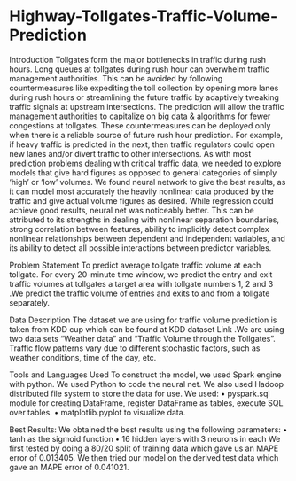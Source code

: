 # Highway-Tollgates-Traffic-Volume-Prediction
Introduction
Tollgates form the major bottlenecks in traffic during rush hours. Long queues at tollgates during rush hour can overwhelm traffic management authorities.  This can be avoided by following countermeasures like expediting the toll collection by opening more lanes during rush hours or streamlining the future traffic by adaptively tweaking traffic signals at upstream intersections. The prediction will allow the traffic management authorities to capitalize on big data & algorithms for fewer congestions at tollgates. These countermeasures can be deployed only when there is a reliable source of future rush hour prediction. For example, if heavy traffic is predicted in the next, then traffic regulators could open new lanes and/or divert traffic to other intersections. 
As with most prediction problems dealing with critical traffic data, we needed to explore models that give hard figures as opposed to general categories of simply ‘high’ or ‘low’ volumes. We found neural network to give the best results, as it can model most accurately the heavily nonlinear data produced by the traffic and give actual volume figures as desired. While regression could achieve good results, neural net was noticeably better. This can be attributed to its strengths in dealing with nonlinear separation boundaries, strong correlation between features, ability to implicitly detect complex nonlinear relationships between dependent and independent variables, and its ability to detect all possible interactions between predictor variables.

Problem Statement
To predict average tollgate traffic volume at each tollgate.
For every 20-minute time window, we predict the entry and exit traffic volumes at tollgates a target area with tollgate numbers 1, 2 and 3 .We predict the traffic volume of entries and exits to and from a tollgate separately. 

Data Description
The dataset we are using for traffic volume prediction is taken from KDD cup  which can be found  at  KDD dataset Link .We are using two data sets “Weather data” and “Traffic Volume through the Tollgates”. Traffic flow patterns vary due to different stochastic factors, such as weather conditions, time of the day, etc.  

Tools and Languages Used
To construct the model, we used Spark engine with python. We used Python to code the neural net. We also used Hadoop distributed file system to store the data for use. We used:
•	pyspark.sql module for creating DataFrame, register DataFrame as tables, execute SQL over tables. 
•	matplotlib.pyplot to visualize data.


Best Results:
We obtained the best results using the following parameters:
•	tanh as the sigmoid function
•	16 hidden layers with 3 neurons in each
We first tested by doing a 80/20 split of training data which gave us an MAPE error of 0.013405. We then tried our model on the derived test data which gave an MAPE error of 0.041021.



